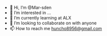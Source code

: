 - 👋 Hi, I’m @Mar-sden
- 👀 I’m interested in ...
- 🌱 I’m currently learning at ALX
- 💞️ I’m looking to collaborate on with anyone 
- 📫 How to reach me huncho8956@gmail.com

<!---
Mar-sden/Mar-sden is a ✨ special ✨ repository because its `README.md` (this file) appears on your GitHub profile.
You can click the Preview link to take a look at your changes.
--->

